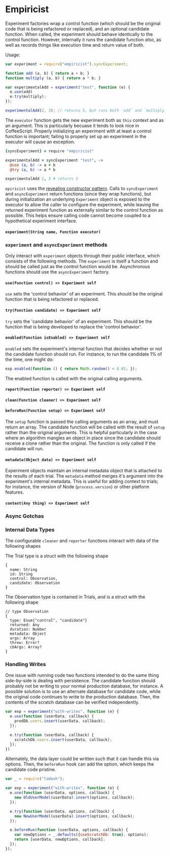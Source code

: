 # Empiricist

Experiment factories wrap a control function (which should be the original code that is being refactored or replaced), and an optional candidate function. When called, the experiment should behave identically to the control function. However, internally it runs the candidate function *also*, as well as records things like execution time and return value of both.

Usage:

```js
var experiment = require("empiricist").syncExperiment;

function add (a, b) { return a + b; }
function multiply (a, b) { return a * b; }

var experimentalAdd = experiment("test", function (e) {
  e.use(add)
  e.try(multiply);
});

experimentalAdd(2, 3); // returns 5, but runs both `add` and `multiply` and reports info on them

```

The `executor` function gets the new experiment both as `this` context and as an argument. This is particularly becuase it tends to look nice in CoffeeScript. Properly initializing an experiment with at least a control function is important; failing to properly set up an experiment in the executor will cause an exception.

```coffeescript
{syncExperiment} = require "empiricist"

experimentalAdd = syncExperiment "test", ->
  @use (a, b) -> a + b
  @try (a, b) -> a * b

experimentalAdd 2, 3 # returns 5

```

`epiricist` uses the [revealing constructor pattern](https://blog.domenic.me/the-revealing-constructor-pattern/). Calls to `syncExperiment` and `asyncExperiment` return functions (since they wrap functions), but during initialization an underlying `Experiment` object is exposed to the executor to allow the caller to configure the experiment, while leaving the returned experiment function as externally similar to the control function as possible. This helps ensure calling code cannot become coupled to a hypothetical experiment interface.

#### `experiment(String name, Function executor)`




### `experiment` and `asyncExperiment` methods

Only interact with `experiment` objects through their public interface, which consists of the following methods. The `experiment` is itself a function and should be called just as the control function would be. Asynchronous functions should use the `asyncExperiment` factory.

#### `use(Function control) => Experiment self`
`use` sets the 'control behavior' of an experiment. This should be the original function that is being refactored or replaced.

#### `try(Function candidate) => Experiment self`
`try` sets the 'candidate behavior' of an experiment. This should be the function that is being developed to replace the 'control behavior'.

#### `enabled(Function isEnabled) => Experiment self`
`enabled` sets the experiment's internal function that decides whether or not the candidate function should run. For instance, to run the candidate 1% of the time, one might do:

```js
exp.enabled(function () { return Math.random() < 0.01; });
```

The enabled function is called with the original calling arguments. 

#### `report(Function reporter) => Experiment self`

#### `clean(Function cleaner) => Experiment self`

#### `beforeRun(Function setup) => Experiment self`
The `setup` function is passed the calling arguments as an array, and must return an array. The candidate function will be called with the result of `setup` rather than the original arguments. This is helpful particularly in the case where an algorithm mangles an object in place since the candidate should receive a clone rather than the original. The function is only called if the candidate will run.

#### `metadata(Object data) => Experiment self`
Experiment objects maintain an internal metadata object that is attached to the results of each trial. The `metadata` method merges it's argument into the experiment's internal metadata. This is useful for adding context to trials; for instance, the version of Node (`process.version`) or other platform features.

#### `context(Any thing) => Experiment self`


### Async Gotchas



### Internal Data Types

The configurable `cleaner` and `reporter` functions interact with data of the following shapes

The Trial type is a struct with the following shape

```
{
  name: String
  id: String
  control: Observation,
  candidate: Observation
}
```

The Observation type is contained in Trials, and is a struct with the following shape

```
// type Observation
{
  type: Enum{"control", "candidate"}
  returned: Any
  duration: Number
  metadata: Object
  args: Array
  threw: Error?
  cbArgs: Array?
}
```

### Handling Writes

One issue with running code two functions intended to do the same thing side-by-side is dealing with persistence. The candidate function should probably not be writing to your normal production database, for instance. A possible solution is to use an alternate database for candidate code, while the original code continues to write to the production database. Then, the contents of the scratch database can be verified independently.

```js
var exp = experiment("with-writes", function (e) {
  e.use(function (userData, callback) {
    prodDb.users.insert(userData, callback);
  });

  e.try(function (userData, callback) {
    scratchDb.users.insert(userData, callback);
  });
})
```

Alternately, the data layer could be written such that it can handle this via options. Then, the `beforeRun` hook can add the option, which keeps the candidate code pristine.

```js
var _ = require("lodash");

var exp = experiment("with-writes", function (e) {
  e.use(function (userData, options, callback) {
    new OldUserModel(userData).insert(options, callback);
  });

  e.try(function (userData, options, callback) {
    new NewUserModel(userData).insert(options, callback);
  });

  e.beforeRun(function (userData, options, callback) {
    var newOptions = _.defaults({useScratchDb: true}, options);
    return [userData, newOptions, callback];
  });
});

```
